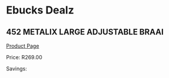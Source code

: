 
# Ebucks Dealz
## 452 METALIX LARGE ADJUSTABLE BRAAI
[Product Page](https://www.ebucks.com/web/shop/productSelected.do?prodId=1173095699&catId=704989856)

Price: R269.00

Savings: 


	